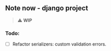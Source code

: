 ## Note now - django project

> :warning: **WIP**



### Todo:

- [ ] Refactor serializers: custom validation errors.